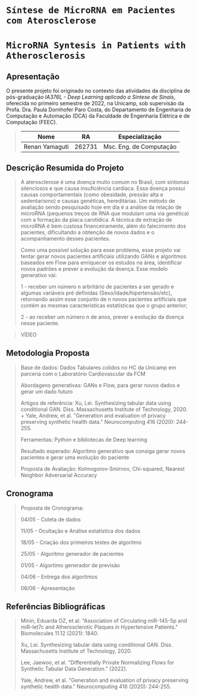 # `Síntese de MicroRNA em Pacientes com Aterosclerose`
# `MicroRNA Syntesis in Patients with Atherosclerosis `

## Apresentação
O presente projeto foi originado no contexto das atividades da disciplina de pós-graduação *IA376L - Deep Learning aplicado a Síntese de Sinais*, 
oferecida no primeiro semestre de 2022, na Unicamp, sob supervisão da Profa. Dra. Paula Dornhofer Paro Costa, do Departamento de Engenharia de Computação e Automação (DCA) da Faculdade de Engenharia Elétrica e de Computação (FEEC).

> |Nome  | RA | Especialização|
> |--|--|--|
> | Renan Yamaguti | 262731  | Msc. Eng. de Computação|



## Descrição Resumida do Projeto
> A aterosclerose é uma doença muito comum no Brasil, com sintomas silenciosos e que causa insuficiência cardíaca. Essa doença possui causas comportamentais (como obesidade, pressão alta e sedentarismo) e causas genéticas, hereditárias. Um método de avaliação sendo pesquisado hoje em dia é a análise da relação de microRNA (pequenos treços de RNA que modulam uma via genética) com a formação da placa carotídica. A técnica de extração de microRNA é bem custosa financeiramente, além do falecimento dos pacientes, dificultando a obtenção de novos dados e o acompanhamento desses pacientes. 
> 
> Como uma possível solução para esse problema, esse projeto vai tentar gerar novos pacientes artificiais utilizando GANs e algoritmos baseados em Flow para enriquecer os estudos na área, identificar novos padrões e prever a evolução da doença. Esse modelo generativo vai:
> 
> 1 - receber um número n arbritário de pacientes a ser gerado e algumas variáveis pré definidas (Sexo/idade/hipertensão/etc), retornando assim esse conjunto de n novos pacientes artificiais que contém as mesmas características estatísticas que o grupo anterior;
> 
> 2 - ao receber um número n de anos, prever a evolução da doença nesse paciente.

> VÍDEO

## Metodologia Proposta
> Base de dados: Dados Tabulares colidos no HC da Unicamp em parceria com o Laboratório Cardiovascular da FCM
> 
> Abordagens generativas: GANs e Flow, para gerar novos dados e gerar um dado futuro
> 
> Artigos de referência: Xu, Lei. Synthesizing tabular data using conditional GAN. Diss. Massachusetts Institute of Technology, 2020. + Yale, Andrew, et al. "Generation and evaluation of privacy preserving synthetic health data." Neurocomputing 416 (2020): 244-255. 
> 
> Ferramentas: Python e bibliotecas de Deep learning
> 
> Resultado esperado: Algoritmo generativo que consiga gerar novos pacientes e gerar uma evolução do paciente
> 
> Proposta de Avaliação: Kolmogorov-Smirnov, Chi-squared, Nearest Neighbor Adversarial Accuracy 

## Cronograma
> Proposta de Cronograma: 
> 
> 04/05 - Coleta de dados
> 
> 11/05 - Ocultação e Análise estatística dos dados
> 
> 18/05 - Criação dos primeiros testes de algoritmo
> 
> 25/05 - Algoritmo generador de pacientes
> 
> 01/05 - Algortimo generador de previsão 
> 
> 04/06 - Entrega dos algoritmos
> 
> 06/06 - Apresentação 
> 

## Referências Bibliográficas
> Minin, Eduarda OZ, et al. "Association of Circulating miR-145-5p and miR-let7c and Atherosclerotic Plaques in Hypertensive Patients." Biomolecules 11.12 (2021): 1840.
> 
> Xu, Lei. Synthesizing tabular data using conditional GAN. Diss. Massachusetts Institute of Technology, 2020.
> 
> Lee, Jaewoo, et al. "Differentially Private Normalizing Flows for Synthetic Tabular Data Generation." (2022).
> 
> Yale, Andrew, et al. "Generation and evaluation of privacy preserving synthetic health data." Neurocomputing 416 (2020): 244-255.
